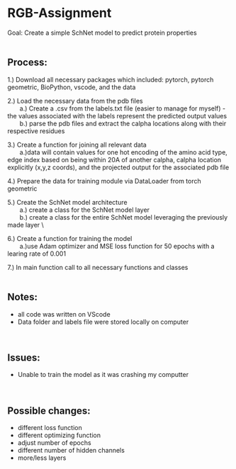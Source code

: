 # RGB-Assignment
Goal: Create a simple SchNet model to predict protein properties 
 <br />
 <br />
## Process: 
1.) Download all necessary packages which included: pytorch, pytorch geometric, BioPython, vscode, and the data 

2.) Load the necessary data from the pdb files \
&nbsp; &nbsp; &nbsp; &nbsp;a.) Create a .csv from the labels.txt file (easier to manage for myself) - the values associated with the labels represent the predicted output values \
&nbsp; &nbsp; &nbsp; &nbsp;b.) parse the pdb files and extract the calpha locations along with their respective residues 

3.) Create a function for joining all relevant data \
&nbsp; &nbsp; &nbsp; &nbsp;a.)data will contain values for one hot encoding of the amino acid type, edge index based on being within 20A of another calpha, calpha location explicitly (x,y,z coords), and the projected output for the associated pdb file 
 
4.) Prepare the data for training module via DataLoader from torch geometric 
 
5.) Create the SchNet model architecture \
&nbsp; &nbsp; &nbsp; &nbsp;a.) create a class for the SchNet model layer \
&nbsp; &nbsp; &nbsp; &nbsp;b.) create a class for the entire SchNet model leveraging the previously made layer \
 
6.) Create a function for training the model \
&nbsp; &nbsp; &nbsp; &nbsp;a.)use Adam optimizer and MSE loss function for 50 epochs with a learing rate of 0.001 

7.) In main function call to all necessary functions and classes 
 <br />
 <br />
## Notes: 
* all code was written on VScode
* Data folder and labels file were stored locally on computer

 <br />
 
## Issues: 
* Unable to train the model as it was crashing my computter

 <br />
 
## Possible changes: 
* different loss function
* different optimizing function
* adjust number of epochs
* different number of hidden channels
* more/less layers
